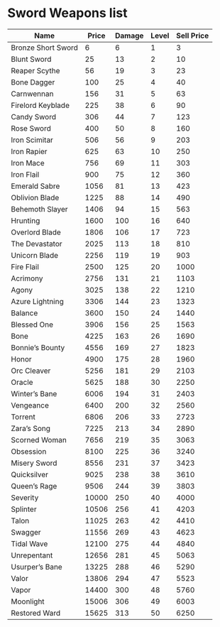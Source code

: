 # Sword Weapons list

| Name               | Price | Damage | Level | Sell Price |
| ------------------ | ----- | ------ | ----- | ---------- |
| Bronze Short Sword | 6     | 6      | 1     | 3          |
| Blunt Sword        | 25    | 13     | 2     | 10         |
| Reaper Scythe      | 56    | 19     | 3     | 23         |
| Bone Dagger        | 100   | 25     | 4     | 40         |
| Carnwennan         | 156   | 31     | 5     | 63         |
| Firelord Keyblade  | 225   | 38     | 6     | 90         |
| Candy Sword        | 306   | 44     | 7     | 123        |
| Rose Sword         | 400   | 50     | 8     | 160        |
| Iron Scimitar      | 506   | 56     | 9     | 203        |
| Iron Rapier        | 625   | 63     | 10    | 250        |
| Iron Mace          | 756   | 69     | 11    | 303        |
| Iron Flail         | 900   | 75     | 12    | 360        |
| Emerald Sabre      | 1056  | 81     | 13    | 423        |
| Oblivion Blade     | 1225  | 88     | 14    | 490        |
| Behemoth Slayer    | 1406  | 94     | 15    | 563        |
| Hrunting           | 1600  | 100    | 16    | 640        |
| Overlord Blade     | 1806  | 106    | 17    | 723        |
| The Devastator     | 2025  | 113    | 18    | 810        |
| Unicorn Blade      | 2256  | 119    | 19    | 903        |
| Fire Flail         | 2500  | 125    | 20    | 1000       |
| Acrimony           | 2756  | 131    | 21    | 1103       |
| Agony              | 3025  | 138    | 22    | 1210       |
| Azure Lightning    | 3306  | 144    | 23    | 1323       |
| Balance            | 3600  | 150    | 24    | 1440       |
| Blessed One        | 3906  | 156    | 25    | 1563       |
| Bone               | 4225  | 163    | 26    | 1690       |
| Bonnie’s Bounty    | 4556  | 169    | 27    | 1823       |
| Honor              | 4900  | 175    | 28    | 1960       |
| Orc Cleaver        | 5256  | 181    | 29    | 2103       |
| Oracle             | 5625  | 188    | 30    | 2250       |
| Winter’s Bane      | 6006  | 194    | 31    | 2403       |
| Vengeance          | 6400  | 200    | 32    | 2560       |
| Torrent            | 6806  | 206    | 33    | 2723       |
| Zara’s Song        | 7225  | 213    | 34    | 2890       |
| Scorned Woman      | 7656  | 219    | 35    | 3063       |
| Obsession          | 8100  | 225    | 36    | 3240       |
| Misery Sword       | 8556  | 231    | 37    | 3423       |
| Quicksilver        | 9025  | 238    | 38    | 3610       |
| Queen’s Rage       | 9506  | 244    | 39    | 3803       |
| Severity           | 10000 | 250    | 40    | 4000       |
| Splinter           | 10506 | 256    | 41    | 4203       |
| Talon              | 11025 | 263    | 42    | 4410       |
| Swagger            | 11556 | 269    | 43    | 4623       |
| Tidal Wave         | 12100 | 275    | 44    | 4840       |
| Unrepentant        | 12656 | 281    | 45    | 5063       |
| Usurper’s Bane     | 13225 | 288    | 46    | 5290       |
| Valor              | 13806 | 294    | 47    | 5523       |
| Vapor              | 14400 | 300    | 48    | 5760       |
| Moonlight          | 15006 | 306    | 49    | 6003       |
| Restored Ward      | 15625 | 313    | 50    | 6250       |

